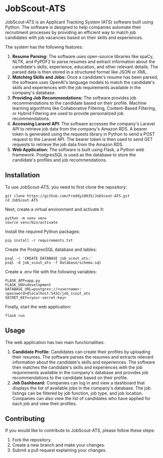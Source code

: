 # JobScout-ATS

JobScout-ATS is an Applicant Tracking System (ATS) software built using Python. The software is designed to help companies automate their recruitment processes by providing an efficient way to match job candidates with job vacancies based on their skills and experiences.

The system has the following features:

1. **Resume Parsing:** The software uses open-source libraries like spaCy, NLTK, and PyPDF2 to parse resumes and extract information about the candidate's skills, experience, education, and other relevant details. The parsed data is then stored in a structured format like JSON or XML.
2. **Matching Skills and Jobs:** Once a candidate's resume has been parsed, the software uses OpenAI's language models to match the candidate's skills and experiences with the job requirements available in the company's database.
3. **Providing Job Recommendations:** The software provides job recommendations to the candidate based on their profile. Machine learning algorithms like Collaborative Filtering, Content-Based Filtering, or Hybrid Filtering are used to provide personalized job recommendations.
4. **Accessing Laravel API:** The software accesses the company's Laravel API to retrieve job data from the company's Amazon RDS. A bearer token is generated using the requests library in Python to send a POST request to the Laravel API. The bearer token is then used to send GET requests to retrieve the job data from the Amazon RDS.
5. **Web Application:** The software is built using Flask, a Python web framework. PostgresSQL is used as the database to store the candidate's profiles and job recommendations.

## Installation

To use JobScout-ATS, you need to first clone the repository:

```   
git clone https://github.com/Freddy10035/JobScout-ATS.git
cd JobScout-ATS
```
Next, create a virtual environment and activate it:

````
python -m venv venv
source venv/bin/activate
````

Install the required Python packages:

````
pip install -r requirements.txt
````
Create the PostgresSQL database and tables:

````
psql -c 'CREATE DATABASE job_scout_ats;'
psql -d job_scout_ats -f database/schema.sql
````
Create a .env file with the following variables:

````
FLASK_APP=app.py
FLASK_ENV=development
DATABASE_URL=postgres://<username>:<password>@localhost:5432/job_scout_ats
SECRET_KEY=<your-secret-key>
````

Finally, start the web application:

````
flask run
````
## Usage

The web application has two main functionalities:

1. **Candidate Profile:** Candidates can create their profiles by uploading their resumes. The software parses the resumes and extracts relevant information about the candidate's skills and experiences. The software then matches the candidate's skills and experiences with the job requirements available in the company's database and provides job recommendations to the candidate based on their profile.
2. **Job Dashboard:** Companies can log in and view a dashboard that displays the list of available jobs in the company's database. The job listings can be filtered by job function, job type, and job location. Companies can also view the list of candidates who have applied for each job and view their profiles.

## Contributing

If you would like to contribute to JobScout-ATS, please follow these steps:

1. Fork the repository.
2. Create a new branch and make your changes.
3. Submit a pull request explaining your changes.